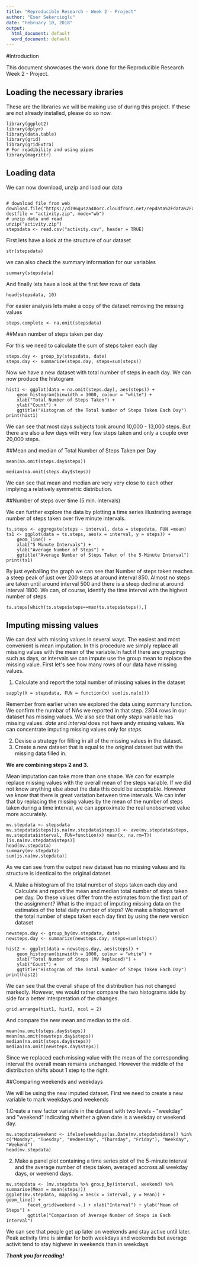 ```yaml
---
title: "Reproducible Research - Week 2 - Project"
author: "Eser Sekercioglu"
date: "February 10, 2018"
output:
  html_document: default
  word_document: default
---
```


#Introduction

This document showcases the work done for the Reproducible Research Week 2 - Project. 

## Loading the necessary ibraries 

These are the libraries we will be making use of during this project. If these are not already installed, please do so now.

```{r loading_libraries}
library(ggplot2)
library(dplyr)
library(data.table)
library(grid)
library(gridExtra)
# For readibility and using pipes
library(magrittr)
```

## Loading data

We can now download, unzip and load our data

```{r loadingdata}

# download file from web
download.file("https://d396qusza40orc.cloudfront.net/repdata%2Fdata%2Factivity.zip", destfile = "activity.zip", mode="wb")
# unzip data and read 
unzip("activity.zip")
stepsdata <- read.csv("activity.csv", header = TRUE)
```

First lets have a look at the structure of our dataset

```{r structure}
str(stepsdata)
```

we can also check the summary information for our variables

```{r summary}
summary(stepsdata)
```

And finally lets have a look at the first few rows of data

```{r head}
head(stepsdata, 10)
```

For easier analysis lets make a copy of the dataset removing the missing values

```{r missing}
steps.complete <- na.omit(stepsdata)
```

##Mean number of steps taken per day

For this we need to calculate the sum of steps taken each day

```{r stepsday}
steps.day <- group_by(stepsdata, date)
steps.day <- summarize(steps.day, steps=sum(steps))
```

Now we have a new dataset with total number of steps in each day. We can now produce the histogram

```{r histogram}
hist1 <- ggplot(data = na.omit(steps.day), aes(steps)) + 
    geom_histogram(binwidth = 1000, colour = "white") +
    xlab("Total Number of Steps Taken") +
    ylab("Count") +
    ggtitle("Histogram of the Total Number of Steps Taken Each Day")
print(hist1)
```

We can see that most days subjects took around 10,000 - 13,000 steps. But there are also a few days with very few steps taken and only a couple over 20,000 steps. 

##Mean and median of Total Number of Steps Taken per Day

```{r mean}
mean(na.omit(steps.day$steps))
```

```{r median}
median(na.omit(steps.day$steps))
```

We can see that mean and median are very very close to each other implying a relatively symmetric distribution.

##Number of steps over time (5 min. intervals)

We can further explore the data by plotting a time series illustrating average number of steps taken over five minute intervals.

```{r time series}
ts.steps <- aggregate(steps ~ interval, data = stepsdata, FUN =mean)
ts1 <- ggplot(data = ts.steps, aes(x = interval, y = steps)) + 
    geom_line() +
    xlab("5 Minute Intervals") + 
    ylab("Average Number of Steps") +
    ggtitle("Average Number of Steps Taken of the 5-Minute Interval")
print(ts1)
```

By just eyeballing the graph we can see that Number of steps taken reaches a steep peak of just over 200 steps at around interval 850. Almost no steps are taken until around interval 500 and there is a steep decline at around interval 1800. We can, of course, identify the time interval with the highest number of steps.

```{r maxinterval}
ts.steps[which(ts.steps$steps==max(ts.steps$steps)),]
```

## Imputing missing values

We can deal with missing values in several ways. The easiest and most convenient is mean imputation. In this procedure we simply replace all missing values with the mean of the variable.In fact if there are groupings such as days, or intervals we can impute use the group mean to replace the missing value. First let's see how many rows of our data have missing values.

1. Calculate and report the total number of missing values in the dataset

```{r missing values}
sapply(X = stepsdata, FUN = function(x) sum(is.na(x)))

```

Remember from earlier when we explored the data using summary function. We confirm the numbar of NAs we reported in that step. 2304 rows in our dataset has missing values. We also see that only *steps* variable has missing values. *date* and *interval* does not have andy missing values. We can concentrate imputing missing values only for *steps*.  

2. Devise a strategy for filling in all of the missing values in the dataset.
3. Create a new dataset that is equal to the original dataset but with the missing data filled in.

**We are combining steps 2 and 3.**

Mean imputation can take more than one shape. We can for example replace missing values with the overall mean of the steps variable. If we did not know anything else about the data this could be acceptable. However we know that there is great variation between time intervals. We can infer that by replacing the missing values by the mean of the number of steps taken during a time interval, we can approximate the real unobserved value more accurately.

```{r mean imputation}
mv.stepdata <- stepsdata
mv.stepdata$steps[is.na(mv.stepdata$steps)] <- ave(mv.stepdata$steps, mv.stepdata$interval, FUN=function(x) mean(x, na.rm=T))[is.na(mv.stepdata$steps)]
head(mv.stepdata)
summary(mv.stepdata)
sum(is.na(mv.stepdata))
```

As we can see from the output new dataset has no missing values and its structure is identical to the original dataset.

4. Make a histogram of the total number of steps taken each day and Calculate and report the mean and median total number of steps taken per day. Do these values differ from the estimates from the first part of the assignment? What is the impact of imputing missing data on the estimates of the total daily number of steps? We make a histogram of the total number of steps taken each day first by using the new version dataset

```{r stepsday_new}
newsteps.day <- group_by(mv.stepdata, date)
newsteps.day <- summarize(newsteps.day, steps=sum(steps))
```
```{r}
hist2 <- ggplot(data = newsteps.day, aes(steps)) + 
    geom_histogram(binwidth = 1000, colour = "white") +
    xlab("Total Number of Steps (MV Replaced)") +
    ylab("Count") +
    ggtitle("Histogram of the Total Number of Steps Taken Each Day")
print(hist2)
```

We can see that the overall shape of the distribution has not changed markedly. However, we would rather compare the two histograms side by side for a better interpretation of the changes.

```{r}
grid.arrange(hist1, hist2, ncol = 2)
```

And compare the new mean and median to the old.

```{r}
mean(na.omit(steps.day$steps))
mean(na.omit(newsteps.day$steps))
median(na.omit(steps.day$steps))
median(na.omit(newsteps.day$steps))
```

Since we replaced each missing value with the mean of the corresponding interval the overall mean remains unchanged. However the middle of the distribution shifts about 1 step to the right.

##Comparing weekends and weekdays

We will be using the new imputed dataset. First we need to create a new variable to mark weekdays and weekends

1.Create a new factor variable in the dataset with two levels - "weekday" and "weekend" indicating whether a given date is a weekday or weekend day.

```{r}
mv.stepdata$weekend <- ifelse(weekdays(as.Date(mv.stepdata$date)) %in% c("Monday", "Tuesday", "Wednesday", "Thursday", "Friday"), "Weekday", "Weekend")
head(mv.stepdata)
```

2. Make a panel plot containing a time series plot of the 5-minute interval and the average number of steps taken, averaged accross all weekday days, or weekend days.

```{r}
mv.stepdata <- (mv.stepdata %>% group_by(interval, weekend) %>% summarise(Mean = mean(steps)))
ggplot(mv.stepdata, mapping = aes(x = interval, y = Mean)) + geom_line() +
        facet_grid(weekend ~.) + xlab("Interval") + ylab("Mean of Steps") +
        ggtitle("Comparison of Average Number of Steps in Each Interval")
```

We can see that people get up later on weekends and stay active until later. Peak activity time is similar for both weekdays and weekends but average activit tend to stay highewr in weekends than in weekdays

***Thank you for reading!***
